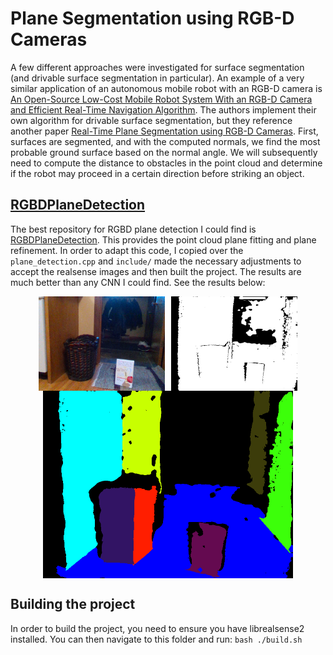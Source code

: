 # Plane Segmentation using RGB-D Cameras

A few different approaches were investigated for surface segmentation (and drivable surface segmentation in particular). An example of a very similar application of an autonomous mobile robot with an RGB-D camera is [An Open-Source Low-Cost Mobile Robot System With an RGB-D Camera and Efficient Real-Time Navigation Algorithm](https://ieeexplore.ieee.org/abstract/document/9970319). The authors implement their own algorithm for drivable surface segmentation, but they reference another paper [Real-Time Plane Segmentation using RGB-D Cameras](https://link.springer.com/chapter/10.1007/978-3-642-32060-6_26). First, surfaces are segmented, and with the computed normals, we find the most probable ground surface based on the normal angle. We will subsequently need to compute the distance to obstacles in the point cloud and determine if the robot may proceed in a certain direction before striking an object.

## [RGBDPlaneDetection](https://github.com/chaowang15/RGBDPlaneDetection)

The best repository for RGBD plane detection I could find is [RGBDPlaneDetection](https://github.com/chaowang15/RGBDPlaneDetection). This provides the point cloud plane fitting and plane refinement. In order to adapt this code, I copied over the `plane_detection.cpp` and `include/` made the necessary adjustments to accept the realsense images and then built the project. The results are much better than any CNN I could find. See the results below:

<div style="display: flex; justify-content: center;">
    <img src="docs/raw_image.png" alt="Image 1" style="width: 40%; margin-right: 5px;">
    <img src="docs/depth_image.png" alt="Image 2" style="width: 40%; margin-left: 5px;">
</div>

<div style="display: flex; justify-content: center;">
<img src="docs/sample_segmentation.png" alt="Sample segmentation" title="Sample segmentation using realsense camera" width="400" />
</div>


## Building the project

In order to build the project, you need to ensure you have librealsense2 installed. You can then navigate to this folder and run: `bash ./build.sh`